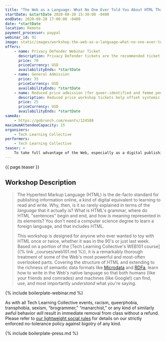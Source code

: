 ```yaml
---
title: "The Web as a Language: What No One Ever Told You About HTML That You Didn't Know To Ask"
startDate: &startDate 2020-08-20 15:30:00 -0400
endDate: 2020-08-20 17:00:00 -0400
date: *startDate
location: Remote
payment_processor: paypal
webinar_id: 91
image: static/images/workshop.the-web-as-a-language-what-no-one-ever-told-you-about-html-that-you-didnt-know-to-ask.rectangle.jpg
offers:
    - name: Privacy Defender Webinar Ticket
      description: Privacy Defender tickets are the recommended ticket type for those who can afford to help fund the digital security and online privacy advocacy communities with their financial resources, are attending the workshop with the support of their employers or other backers, or have other resources available to them. Purchasing tickets at this level makes it possible for us to offer reduced price tickets to those in need.
      price: 70
      priceCurrency: USD
      availabilityEnds: *startDate
    - name: General Admission
      price: 35
      priceCurrency: USD
      availabilityEnds: *startDate
    - name: Reduced price admission (for queer-identified and femme people)
      description: Reduced price workshop tickets help offset systemic biases prevalent in society and in the technology sector especially.
      price: 25
      priceCurrency: USD
      availabilityEnds: *startDate
sameAs:
    - https://gobrunch.com/events/124588
maximumAttendeeCapacity: 15
organizers:
    - Tech Learning Collective
performers:
    - Tech Learning Collective
teaser: >
    To take full advantage of the Web, especially as a digital publishing medium, you need to start by using the full expressive power of its most fundamental part: the simple HTML "Web page." This workshop covers HTML, the HyperText Markup Language, as though it were a language in which you can write poems as well as tables of facts and figures, because it is! Learn how to structure your pages in digital rhyme and meter and find out why this approach results in better code for both beautiful designs and automated processes.
---
```


{{ page.teaser }}

## Workshop Description

> The Hypertext Markup Language (HTML) is the de-facto standard for publishing information online, a kind of digital equivalent to learning to read and write. Why, then, is it so rarely explained in terms of the *language* that it actually is? What is HTML's grammar, where do HTML "sentences" begin and end, and how is meaning represented in its elements? You don't need a computer science degree to learn a foreign language, and that includes HTML.
>
> This workshop is designed for anyone who ever wanted to toy with HTML once or twice, whether it was in the 90's or just last week. Based on a portion of the [Tech Learning Collective's WEB101 course]({% link _courses/web101.md %}), it is a remarkably thorough treatment of some of the Web's most powerful and most-often overlooked parts. Covering the structure of HTML and extending to the richness of semantic data formats like [Microdata](https://en.wikipedia.org/wiki/Microdata_%28HTML%29) and [RDFa](https://en.wikipedia.org/wiki/RDFa), learn how to write in the Web's native language so that both humans (like your friends and comrades) and machines (like Google!) can find, use, and most importantly *understand* what you're saying.

{% include boilerplate-webinar.md %}

As with all Tech Learning Collective events, racism, queerphobia, transphobia, sexism, &ldquo;brogrammer,&rdquo; &ldquo;manarchist,&rdquo; or any kind of similarly awful behavior *will* result in immediate removal from class without a refund. Please refer to [our lightweight social rules](https://github.com/AnarchoTechNYC/meta/wiki/Social-rules) for details on our strictly enforced no-tolerance policy against bigotry of any kind.

{% include boilerplate-press.md %}
